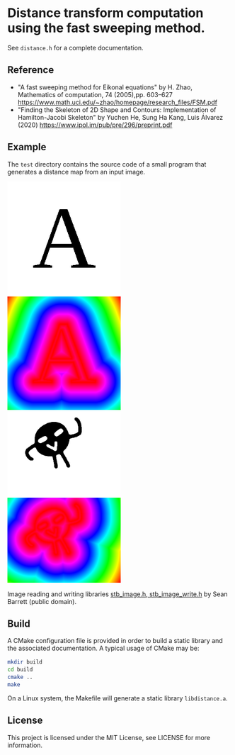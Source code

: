 # Distance transform computation using the fast sweeping method.

See `distance.h` for a complete documentation.

## Reference ##
 * "A fast sweeping method for Eikonal equations"
   by H. Zhao, Mathematics of computation, 74 (2005),pp. 603–627
   https://www.math.uci.edu/~zhao/homepage/research_files/FSM.pdf
 * "Finding the Skeleton of 2D Shape and Contours: Implementation of Hamilton-Jacobi Skeleton"
   by Yuchen He, Sung Ha Kang, Luis Álvarez (2020)
   https://www.ipol.im/pub/pre/296/preprint.pdf

## Example ##
The `test` directory contains the source code of a small program that generates a distance map from an input image.

<img src="test/data/a.png" width="256px"/> <img src="test/result/a.png" width="256px"/> 
<img src="test/data/hello.png" width="256px"/> <img src="test/result/hello.png" width="256px"/> 

Image reading and writing libraries [stb_image.h, stb_image_write.h](https://github.com/nothings/stb/) by Sean Barrett (public domain).

## Build ##

A CMake configuration file is provided in order to build a static library and
the associated documentation.
A typical usage of CMake may be:
```bash
mkdir build
cd build
cmake ..
make
```
On a Linux system, the Makefile will generate a static library `libdistance.a`. 

## License ##
This project is licensed under the MIT License, see LICENSE for more information.
